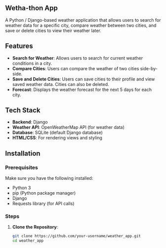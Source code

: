 ## Wetha-thon App


A Python / Django-based weather application that allows users to search for weather data for a specific city, compare weather between two cities, and save or delete cities to view their weather later.

## Features

- **Search for Weather**: Allows users to search for current weather conditions in a city.
- **Compare Cities**: Users can compare the weather of two cities side-by-side.
- **Save and Delete Cities**: Users can save cities to their profile and view saved weather data. Cities can also be deleted.
- **Forecast**: Displays the weather forecast for the next 5 days for each city.

## Tech Stack

- **Backend**: Django
- **Weather API**: OpenWeatherMap API (for weather data)
- **Database**: SQLite (default Django database)
- **HTML/CSS**: For rendering views and styling

## Installation

### Prerequisites

Make sure you have the following installed:

- Python 3
- pip (Python package manager)
- Django
- Requests library (for API calls)

### Steps

1. **Clone the Repository**:

   ```bash
   git clone https://github.com/your-username/weather_app.git
   cd weather_app
